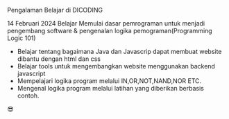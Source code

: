 Pengalaman Belajar di DICODING

14 Februari 2024
Belajar Memulai dasar pemrograman untuk menjadi pengembang software & pengenalan logika pemograman(Programming Logic 101)
  * Belajar tentang bagaimana Java dan Javascrip dapat membuat website dibantu dengan html dan css
  * Belajar tools untuk mengembangkan website menggunakan backend javascript
  * Mempelajari logika program melalui IN,OR,NOT,NAND,NOR ETC.
  * Mengenal logika program melalui latihan yang diberikan berbasis contoh.

😎
